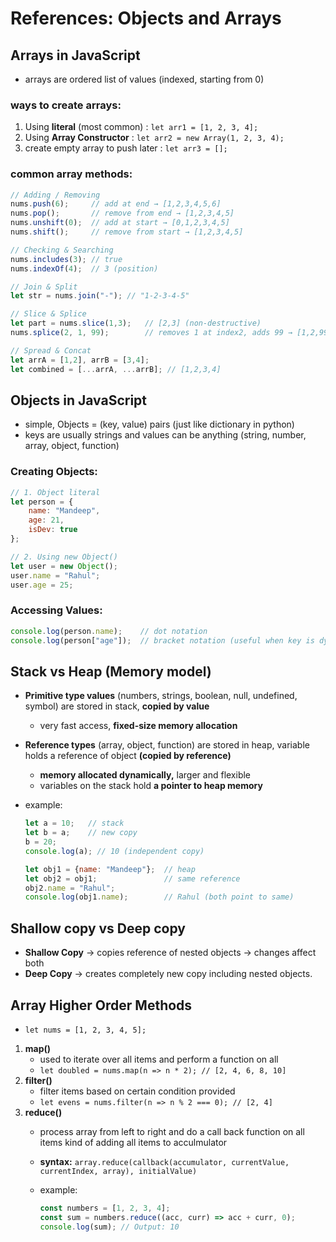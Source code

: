 # References: Objects and Arrays

## Arrays in JavaScript

- arrays are ordered list of values (indexed, starting from 0)

### ways to create arrays:

1. Using **literal** (most common) : `let arr1 = [1, 2, 3, 4];`
2. Using **Array Constructor** : `let arr2 = new Array(1, 2, 3, 4);`
3. create empty array to push later : `let arr3 = [];`

### **common array methods:**

```jsx
// Adding / Removing
nums.push(6);     // add at end → [1,2,3,4,5,6]
nums.pop();       // remove from end → [1,2,3,4,5]
nums.unshift(0);  // add at start → [0,1,2,3,4,5]
nums.shift();     // remove from start → [1,2,3,4,5]

// Checking & Searching
nums.includes(3); // true
nums.indexOf(4);  // 3 (position)

// Join & Split
let str = nums.join("-"); // "1-2-3-4-5"

// Slice & Splice
let part = nums.slice(1,3);   // [2,3] (non-destructive)
nums.splice(2, 1, 99);        // removes 1 at index2, adds 99 → [1,2,99,4,5]

// Spread & Concat
let arrA = [1,2], arrB = [3,4];
let combined = [...arrA, ...arrB]; // [1,2,3,4]
```

## Objects in JavaScript

- simple, Objects = (key, value) pairs     (just like dictionary in python)
- keys are usually strings and values can be anything  (string, number, array, object, function)

### Creating Objects:

```jsx
// 1. Object literal
let person = {
    name: "Mandeep",
    age: 21,
    isDev: true
};

// 2. Using new Object()
let user = new Object();
user.name = "Rahul";
user.age = 25;
```

### Accessing Values:

```jsx
console.log(person.name);    // dot notation
console.log(person["age"]);  // bracket notation (useful when key is dynamic)
```

## Stack vs Heap (Memory model)

- **Primitive type values** (numbers, strings, boolean, null, undefined, symbol) are stored in stack, **copied by value**
    - very fast access, **fixed-size memory allocation**
- **Reference types** (array, object, function) are stored in heap, variable holds a reference of object **(copied by reference)**
    - **memory allocated dynamically,** larger and flexible
    - variables on the stack hold **a pointer to heap memory**
- example:
    
    ```jsx
    let a = 10;   // stack
    let b = a;    // new copy
    b = 20;
    console.log(a); // 10 (independent copy)
    
    let obj1 = {name: "Mandeep"};  // heap
    let obj2 = obj1;               // same reference
    obj2.name = "Rahul";
    console.log(obj1.name);        // Rahul (both point to same)
    ```
    

## Shallow copy vs Deep copy

- **Shallow Copy** → copies reference of nested objects → changes affect both
- **Deep Copy** → creates completely new copy including nested objects.

## Array Higher Order Methods

- `let nums = [1, 2, 3, 4, 5];`
1. **map()**
    - used to iterate over all items and perform a function on all
    - `let doubled = nums.map(n => n * 2); // [2, 4, 6, 8, 10]`
2. **filter()**
    - filter items based on certain condition provided
    - `let evens = nums.filter(n => n % 2 === 0); // [2, 4]`
3. **reduce()**
    - process array from left to right and do a call back function on all items kind of adding all items to acculmulator
    - **syntax:** `array.reduce(callback(accumulator, currentValue, currentIndex, array), initialValue)`
    - example:
        
        ```jsx
        const numbers = [1, 2, 3, 4];
        const sum = numbers.reduce((acc, curr) => acc + curr, 0);
        console.log(sum); // Output: 10
        ```